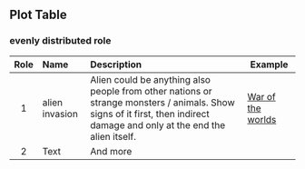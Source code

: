 ## Plot Table
### evenly distributed role
| Role | Name           | Description                                                                                                                                                              | Example                                                                  |
|:----:|:---------------|:-------------------------------------------------------------------------------------------------------------------------------------------------------------------------|--------------------------------------------------------------------------|
|  1   | alien invasion | Alien could be anything also people from other nations or strange monsters / animals. Show signs of it first, then indirect damage and only at the end the alien itself. | [War of the worlds](https://en.wikipedia.org/wiki/The_War_of_the_Worlds) |
|  2   | Text           | And more                                                                                                                                                                 |                                                                          |